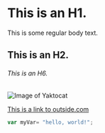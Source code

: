 # This is an H1.
This is some regular body text.
## This is an H2.
###### This is an H6.

![Image of Yaktocat](https://octodex.github.com/images/yaktocat.png)

[This is a link to outside.com](https://www.outside.com) 

```javascript
var myVar= "hello, world!";
```
